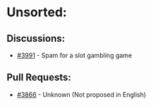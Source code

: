 # Unsorted:
## Discussions:
- [#3991][3991] - Spam for a slot gambling game

## Pull Requests:
- [#3866][3866] - Unknown (Not proposed in English)

[3866]:https://github.com/Significant-Gravitas/Auto-GPT/pull/3866
[3991]:https://github.com/Significant-Gravitas/Auto-GPT/discussions/3991